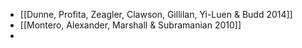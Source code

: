 - [[Dunne, Profita, Zeagler, Clawson, Gillilan, Yi-Luen & Budd 2014]]
- [[Montero, Alexander, Marshall & Subramanian 2010]]
-